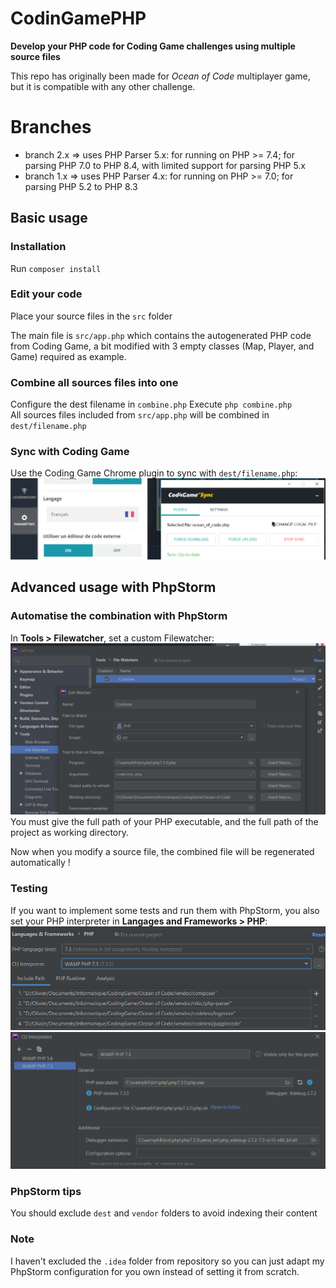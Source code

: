 # CodinGamePHP

**Develop your PHP code for Coding Game challenges using multiple source files**

This repo has originally been made for *Ocean of Code* multiplayer game, but it is compatible with any other challenge.

# Branches

- branch 2.x => uses PHP Parser 5.x: for running on PHP >= 7.4; for parsing PHP 7.0 to PHP 8.4, with limited support for parsing PHP 5.x
- branch 1.x => uses PHP Parser 4.x: for running on PHP >= 7.0; for parsing PHP 5.2 to PHP 8.3

## Basic usage

### Installation

Run `composer install`

### Edit your code

Place your source files in the `src` folder  

The main file is `src/app.php` which contains the autogenerated PHP code from Coding Game,
a bit modified with 3 empty classes (Map, Player, and Game) required as example.

### Combine all sources files into one

Configure the dest filename in `combine.php`
Execute `php combine.php`  
All sources files included from `src/app.php` will be combined in `dest/filename.php`  

### Sync with Coding Game

Use the Coding Game Chrome plugin to sync with `dest/filename.php`:
![Sync with Coding Game](assets/Sync%20with%20Coding%20Game.png)

## Advanced usage with PhpStorm

### Automatise the combination with PhpStorm

In **Tools > Filewatcher**, set a custom Filewatcher:
![Set a custom file watcher](assets/Set%20a%20custom%20file%20watcher.png)
You must give the full path of your PHP executable, and the full path of the project as working directory.

Now when you modify a source file, the combined file will be regenerated automatically !

### Testing

If you want to implement some tests and run them with PhpStorm, you also set your PHP interpreter in **Langages and Frameworks > PHP**:
![Set PHP interpreter 1](assets/Set%20PHP%20interpreter%201.png)
![Set PHP interpreter 2](assets/Set%20PHP%20interpreter%202.png)

### PhpStorm tips

You should exclude `dest` and `vendor` folders to avoid indexing their content

### Note
I haven't excluded the `.idea` folder from repository so you can just adapt my PhpStorm configuration for you own instead of setting it from scratch.

